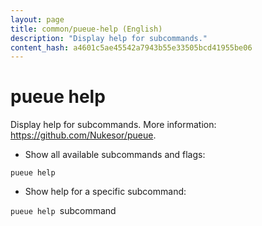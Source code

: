 ```yaml
---
layout: page
title: common/pueue-help (English)
description: "Display help for subcommands."
content_hash: a4601c5ae45542a7943b55e33505bcd41955be06
---
```

# pueue help

Display help for subcommands.
More information: <https://github.com/Nukesor/pueue>.

- Show all available subcommands and flags:

`pueue help`

- Show help for a specific subcommand:

`pueue help `<span class="tldr-var badge badge-pill bg-dark-lm bg-white-dm text-white-lm text-dark-dm font-weight-bold">subcommand</span>

